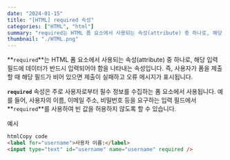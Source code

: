 ```yaml
---
date: "2024-01-15"
title: "[HTML] required 속성"
categories: ["HTML", "html"]
summary: "required는 HTML 폼 요소에서 사용되는 속성(attribute) 중 하나로, 해당 입력 필드에 데이터가 반드시 입력되어야 함을 나타내는 속성입니다."
thumbnail: "./HTML.png"
---
```


**`required`**는 HTML 폼 요소에서 사용되는 속성(attribute) 중 하나로, 해당 입력 필드에 데이터가 반드시 입력되어야 함을 나타내는 속성입니다. 즉, 사용자가 폼을 제출할 때 해당 필드가 비어 있으면 제출이 실패하고 오류 메시지가 표시됩니다.

**`required`** 속성은 주로 사용자로부터 필수 정보를 수집하는 폼 요소에서 사용됩니다. 예를 들어, 사용자의 이름, 이메일 주소, 비밀번호 등을 요구하는 입력 필드에서 **`required`**를 사용하여 빈 값을 허용하지 않도록 할 수 있습니다.

예시

```html
htmlCopy code
<label for="username">사용자 이름:</label>
<input type="text" id="username" name="username" required />
```
